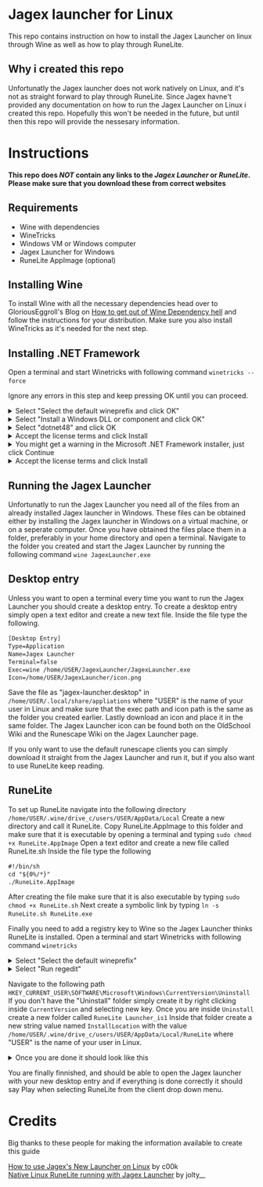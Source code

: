 # Jagex launcher for Linux

This repo contains instruction on how to install the Jagex Launcher on linux through Wine as well as how to play through RuneLite.

## Why i created this repo

Unfortunatly the Jagex launcher does not work natively on Linux, and it's not as straight forward to play through RuneLite. Since Jagex havne't provided any documentation on how to run the Jagex Launcher on Linux i created this repo. Hopefully this won't be needed in the future, but until then this repo will provide the nessesary information.

# Instructions

**This repo does _NOT_ contain any links to the _Jagex Launcher_ or _RuneLite_. Please make sure that you download these from correct websites**

## Requirements
- Wine with dependencies
- WineTricks
- Windows VM or Windows computer
- Jagex Launcher for Windows
- RuneLite AppImage (optional)

## Installing Wine

To install Wine with all the necessary dependencies head over to GloriousEggroll's Blog on [How to get out of Wine Dependency hell](https://www.gloriouseggroll.tv/how-to-get-out-of-wine-dependency-hell) and follow the instructions for your distribution. Make sure you also install WineTricks as it's needed for the next step.

## Installing .NET Framework
Open a terminal and start Winetricks with following command `winetricks --force`

Ignore any errors in this step and keep pressing OK until you can proceed.

<details>
  <summary>Select "Select the default wineprefix and click OK"</summary>
<img src="/assets/images/wineprefix.png" width="75%">
</details>

<details>
  <summary>Select "Install a Windows DLL or component and click OK"</summary>
<img src="/assets/images/component.png" width="75%">
</details>

<details>
  <summary>Select "dotnet48" and click OK</summary>
<img src="/assets/images/dotnet48.png" width="75%">
</details>

<details>
  <summary>Accept the license terms and click Install</summary>
<img src="/assets/images/dotnet4setup.png" width="60%">
</details>

<details>
  <summary>You might get a warning in the Microsoft .NET Framework installer, just click Continue</summary>
<img src="/assets/images/dotnetwarning.png" width="60%">
</details>

<details>
  <summary>Accept the license terms and click Install</summary>
<img src="/assets/images/dotnet4.8setup.png" width="60%">
</details>

## Running the Jagex Launcher
Unfortunatly to run the Jagex Launcher you need all of the files from an already installed Jagex launcher in Windows. These files can be obtained either by installing the Jagex launcher in Windows on a virtual machine, or on a seperate computer. Once you have obtained the files place them in a folder, preferably in your home directory and open a terminal. Navigate to the folder you created and start the Jagex Launcher by running the following command `wine JagexLauncher.exe`

## Desktop entry
Unless you want to open a terminal every time you want to run the Jagex Launcher you should create a desktop entry. To create a desktop entry simply open a text editor and create a new text file. Inside the file type the following.
```
[Desktop Entry]
Type=Application
Name=Jagex Launcher
Terminal=false
Exec=wine /home/USER/JagexLauncher/JagexLauncher.exe
Icon=/home/USER/JagexLauncher/icon.png
```

Save the file as "jagex-launcher.desktop" in `/home/USER/.local/share/appliations` where "USER" is the name of your user in Linux and make sure that the exec path and icon path is the same as the folder you created earlier. Lastly download an icon and place it in the same folder. The Jagex Launcher icon can be found both on the OldSchool Wiki and the Runescape Wiki on the Jagex Launcher page.


If you only want to use the default runescape clients you can simply download it straight from the Jagex Launcher and run it, but if you also want to use RuneLite keep reading. 

## RuneLite

To set up RuneLite navigate into the following directory `/home/USER/.wine/drive_c/users/USER/AppData/Local` Create a new directory and call it RuneLite. Copy RuneLite.AppImage to this folder and make sure that it is executable by opening a terminal and typing `sudo chmod +x RuneLite.AppImage` Open a text editor and create a new file called RuneLite.sh Inside the file type the following
```
#!/bin/sh
cd "${0%/*}"
./RuneLite.AppImage
```
After creating the file make sure that it is also executable by typing `sudo chmod +x RuneLite.sh` Next create a symbolic link by typing `ln -s RuneLite.sh RuneLite.exe`


Finally you need to add a registry key to Wine so the Jagex Launcher thinks RuneLite is installed.
Open a terminal and start Winetricks with following command `winetricks`
<details>
  <summary>Select "Select the default wineprefix"</summary>
<img src="/assets/images/wineprefix.png" width="75%">
</details>

<details>
  <summary>Select "Run regedit"</summary>
<img src="/assets/images/runregedit.png" width="75%">
</details>

Navigate to the following path `HKEY_CURRENT_USER\SOFTWARE\Microsoft\Windows\CurrentVersion\Uninstall` If you don't have the "Uninstall" folder simply create it by right clicking inside `CurrentVersion` and selecting new key. Once you are inside `Uninstall` create a new folder called `RuneLite Launcher_is1` Inside that folder create a new string value named `InstallLocation` with the value `/home/USER/.wine/drive_c/users/USER/AppData/Local/RuneLite` where "USER" is the name of your user in Linux.

<details>
  <summary>Once you are done it should look like this</summary>
<img src="/assets/images/regedit.png" width="75%">
</details>

You are finally finnished, and should be able to open the Jagex launcher with your new desktop entry and if everything is done correctly it should say Play when selecting RuneLite from the client drop down menu.

# Credits

Big thanks to these people for making the information available to create this guide

[How to use Jagex's New Launcher on Linux](https://youtu.be/izLxF_Wwinw) by c00k
<br>
[Native Linux RuneLite running with Jagex Launcher](https://www.reddit.com/r/2007scape/comments/uo1ey1/native_linux_runelite_running_with_jagex_launcher) by jolty__

